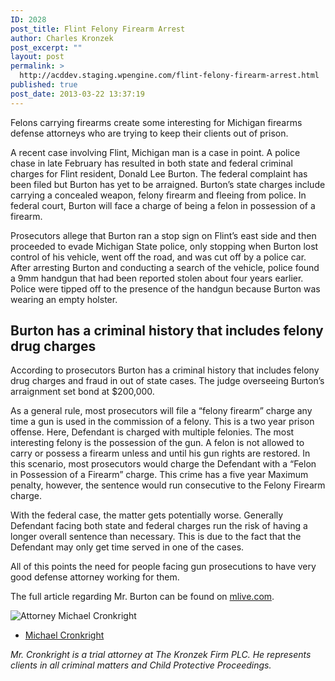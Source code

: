 ```yaml
---
ID: 2028
post_title: Flint Felony Firearm Arrest
author: Charles Kronzek
post_excerpt: ""
layout: post
permalink: >
  http://acddev.staging.wpengine.com/flint-felony-firearm-arrest.html
published: true
post_date: 2013-03-22 13:37:19
---
```

Felons carrying firearms create some interesting for Michigan firearms defense attorneys who are trying to keep their clients out of prison.

A recent case involving Flint, Michigan man is a case in point.  A police chase in late February has resulted in both state and federal criminal charges for Flint resident, Donald Lee Burton.  The federal complaint has been filed but Burton has yet to be arraigned. Burton’s state charges include carrying a concealed weapon, felony firearm and fleeing from police. In federal court, Burton will face a charge of being a felon in possession of a firearm.

Prosecutors allege that Burton ran a stop sign on Flint’s east side and then proceeded to evade Michigan State police, only stopping when Burton lost control of his vehicle, went off the road, and was cut off by a police car. After arresting Burton and conducting a search of the vehicle, police found a 9mm handgun that had been reported stolen about four years earlier. Police were tipped off to the presence of the handgun because Burton was wearing an empty holster.


<h2>Burton has a criminal history that includes felony drug charges</h2>

According to prosecutors Burton has a criminal history that includes felony drug charges and fraud in out of state cases. The judge overseeing Burton’s arraignment set bond at $200,000.

As a general rule, most prosecutors will file a  “felony firearm” charge any time a gun is used in the commission of a felony.  This is a two year prison offense.  Here, Defendant is charged with multiple felonies.  The most interesting felony is the possession of the gun.  A felon is not allowed to carry or possess a firearm unless and until his gun rights are restored.   In this scenario, most prosecutors would charge the Defendant with a “Felon in Possession of a Firearm” charge.  This crime has a five year Maximum penalty, however, the sentence would run consecutive to the Felony Firearm charge.

With the federal case, the matter gets potentially worse.  Generally Defendant facing both state and federal charges run the risk of having a longer overall sentence than necessary.  This is due to the fact that the Defendant may only get time served in one of the cases.  

All of this points the need for people facing gun prosecutions to have very good defense attorney working for them.  

The full article regarding Mr. Burton can be found on <a href="http://www.mlive.com/news/flint/index.ssf/2013/03/flint_man_faces_state_federal.html" target="_blank">mlive.com</a>.


<img src="http://acddev.staging.wpengine.com/images/Cronkright.png" alt="Attorney Michael Cronkright" />

- <a href="http://acddev.staging.wpengine.com/Trial-Attorneys.html#1">Michael Cronkright</a>

<em>Mr. Cronkright is a trial attorney at The Kronzek Firm PLC. He represents clients in all criminal matters and Child Protective Proceedings.</em>